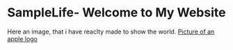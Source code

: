# SampleLife- Welcome to My Website 
Here an image, that i have reaclty made to show the world. [Picture of an apple logo](https://images.idgesg.net/images/article/2019/09/apple-logo-colors-01-100810554-large.3x2.jpg "Apple logo")

